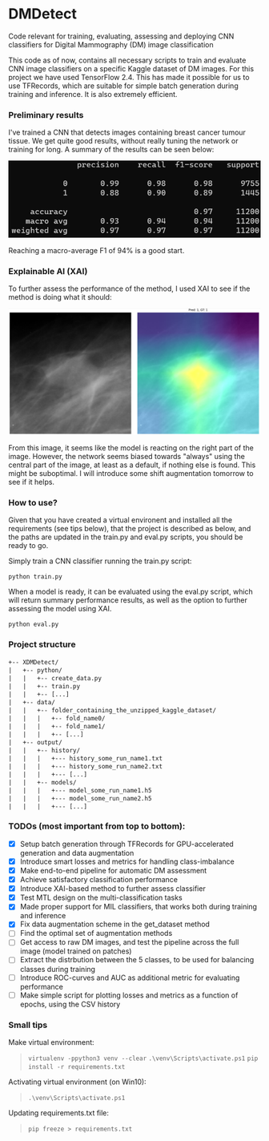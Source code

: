 # DMDetect

Code relevant for training, evaluating, assessing and deploying CNN classifiers for Digital Mammography (DM) image classification

This code as of now, contains all necessary scripts to train and evaluate CNN image classifiers on a specific Kaggle dataset of DM images.
For this project we have used TensorFlow 2.4. This has made it possible for us to use TFRecords, which are suitable for simple batch generation during training and inference. It is also extremely efficient.

### Preliminary results

I've trained a CNN that detects images containing breast cancer tumour tissue. We get quite good results, without really tuning the network or training for long. A summary of the results can be seen below:

<!-- 
   Classes   |  Precision  |  Recall  |  F1-score  |  Support    
-------------|-------------|----------|------------|----------
           0 |    0.99     |   0.98   |    0.98    |   9755
           1 |    0.88     |   0.90   |    0.89    |   1445
-------------|-------------|----------|------------|----------
  Accuracy   |             |          |    0.97    |  11200
 macro avg   |    0.93     |   0.94   |    0.94    |  11200
weighted avg |    0.97     |   0.97   |    0.97    |  11200
--->

![Alt text](figures/performance_metrics.png)

Reaching a macro-average F1 of 94% is a good start. 

### Explainable AI (XAI)

To further assess the performance of the method, I used XAI to see if the method is doing what it should:

![Alt text](figures/XAI_example.png)

From this image, it seems like the model is reacting on the right part of the image. However, the network seems biased towards "always" using the central part of the image, at least as a default, if nothing else is found. This might be suboptimal. I will introduce some shift augmentation tomorrow to see if it helps.


### How to use?

Given that you have created a virtual environent and installed all the requirements (see tips below), that the project is described as below, and the paths are updated in the train.py and eval.py scripts, you should be ready to go.

Simply train a CNN classifier running the train.py script: 
```
python train.py
```

When a model is ready, it can be evaluated using the eval.py script, which will return summary performance results, as well as the option to further assessing the model using XAI.
```
python eval.py
```

### Project structure

```
+-- XDMDetect/
|   +-- python/
|   |   +-- create_data.py
|   |   +-- train.py
|   |   +-- [...]
|   +-- data/
|   |   +-- folder_containing_the_unzipped_kaggle_dataset/
|   |   |   +-- fold_name0/
|   |   |   +-- fold_name1/
|   |   |   +-- [...]
|   +-- output/
|   |   +-- history/
|   |   |   +--- history_some_run_name1.txt
|   |   |   +--- history_some_run_name2.txt
|   |   |   +--- [...]
|   |   +-- models/
|   |   |   +--- model_some_run_name1.h5
|   |   |   +--- model_some_run_name2.h5
|   |   |   +--- [...]
```

### TODOs (most important from top to bottom):

- [x] Setup batch generation through TFRecords for GPU-accelerated generation and data augmentation
- [x] Introduce smart losses and metrics for handling class-imbalance 
- [x] Make end-to-end pipeline for automatic DM assessment
- [x] Achieve satisfactory classification performance
- [x] Introduce XAI-based method to further assess classifier
- [x] Test MTL design on the multi-classification tasks
- [x] Made proper support for MIL classifiers, that works both during training and inference 
- [x] Fix data augmentation scheme in the get_dataset method
- [ ] Find the optimal set of augmentation methods
- [ ] Get access to raw DM images, and test the pipeline across the full image (model trained on patches)
- [ ] Extract the distrbution between the 5 classes, to be used for balancing classes during training
- [ ] Introduce ROC-curves and AUC as additional metric for evaluating performance
- [ ] Make simple script for plotting losses and metrics as a function of epochs, using the CSV history

### Small tips

Make virtual environment:

> `virtualenv -ppython3 venv --clear`
`.\venv\Scripts\activate.ps1`
`pip install -r requirements.txt`

Activating virtual environment (on Win10):

> `.\venv\Scripts\activate.ps1`

Updating requirements.txt file:

> `pip freeze > requirements.txt`
